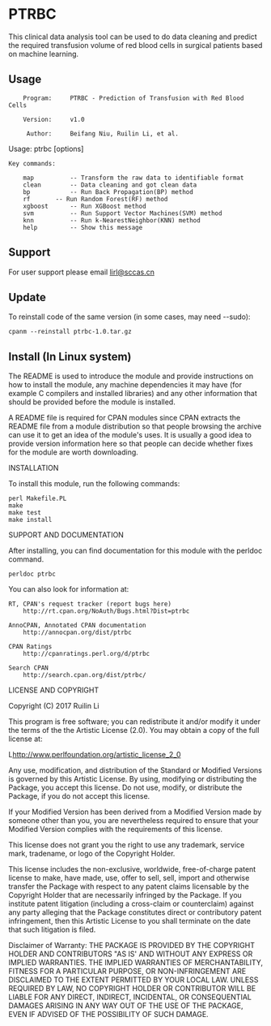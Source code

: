 PTRBC
===============

This clinical data analysis tool can be used to do data cleaning and predict the required transfusion volume of red blood cells in surgical patients based on machine learning.

Usage
-----

        Program:     PTRBC - Prediction of Transfusion with Red Blood Cells
	
        Version:     v1.0

         Author:     Beifang Niu, Ruilin Li, et al.

  Usage: ptrbc <command> [options]

	Key commands:
	
		map          -- Transform the raw data to identifiable format
		clean        -- Data cleaning and got clean data
		bp           -- Run Back Propagation(BP) method
		rf	     -- Run Random Forest(RF) method
		xgboost      -- Run XGBoost method
		svm          -- Run Support Vector Machines(SVM) method
		knn          -- Run k-NearestNeighbor(KNN) method
		help         -- Show this message


Support
-------

For user support please email lirl@sccas.cn

Update
------

To reinstall code of the same version (in some cases, may need --sudo):

	cpanm --reinstall ptrbc-1.0.tar.gz


Install (In Linux system)
-------

The README is used to introduce the module and provide instructions on
how to install the module, any machine dependencies it may have (for
example C compilers and installed libraries) and any other information
that should be provided before the module is installed.

A README file is required for CPAN modules since CPAN extracts the README
file from a module distribution so that people browsing the archive
can use it to get an idea of the module's uses. It is usually a good idea
to provide version information here so that people can decide whether
fixes for the module are worth downloading.


INSTALLATION

To install this module, run the following commands:

	perl Makefile.PL
	make
	make test
	make install

SUPPORT AND DOCUMENTATION

After installing, you can find documentation for this module with the
perldoc command.

    perldoc ptrbc

You can also look for information at:

    RT, CPAN's request tracker (report bugs here)
        http://rt.cpan.org/NoAuth/Bugs.html?Dist=ptrbc

    AnnoCPAN, Annotated CPAN documentation
        http://annocpan.org/dist/ptrbc

    CPAN Ratings
        http://cpanratings.perl.org/d/ptrbc

    Search CPAN
        http://search.cpan.org/dist/ptrbc/


LICENSE AND COPYRIGHT

Copyright (C) 2017 Ruilin Li

This program is free software; you can redistribute it and/or modify it
under the terms of the the Artistic License (2.0). You may obtain a
copy of the full license at:

L<http://www.perlfoundation.org/artistic_license_2_0>

Any use, modification, and distribution of the Standard or Modified
Versions is governed by this Artistic License. By using, modifying or
distributing the Package, you accept this license. Do not use, modify,
or distribute the Package, if you do not accept this license.

If your Modified Version has been derived from a Modified Version made
by someone other than you, you are nevertheless required to ensure that
your Modified Version complies with the requirements of this license.

This license does not grant you the right to use any trademark, service
mark, tradename, or logo of the Copyright Holder.

This license includes the non-exclusive, worldwide, free-of-charge
patent license to make, have made, use, offer to sell, sell, import and
otherwise transfer the Package with respect to any patent claims
licensable by the Copyright Holder that are necessarily infringed by the
Package. If you institute patent litigation (including a cross-claim or
counterclaim) against any party alleging that the Package constitutes
direct or contributory patent infringement, then this Artistic License
to you shall terminate on the date that such litigation is filed.

Disclaimer of Warranty: THE PACKAGE IS PROVIDED BY THE COPYRIGHT HOLDER
AND CONTRIBUTORS "AS IS' AND WITHOUT ANY EXPRESS OR IMPLIED WARRANTIES.
THE IMPLIED WARRANTIES OF MERCHANTABILITY, FITNESS FOR A PARTICULAR
PURPOSE, OR NON-INFRINGEMENT ARE DISCLAIMED TO THE EXTENT PERMITTED BY
YOUR LOCAL LAW. UNLESS REQUIRED BY LAW, NO COPYRIGHT HOLDER OR
CONTRIBUTOR WILL BE LIABLE FOR ANY DIRECT, INDIRECT, INCIDENTAL, OR
CONSEQUENTIAL DAMAGES ARISING IN ANY WAY OUT OF THE USE OF THE PACKAGE,
EVEN IF ADVISED OF THE POSSIBILITY OF SUCH DAMAGE.

